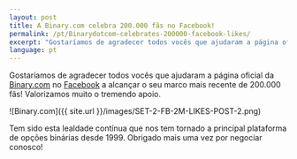 ```yaml
---
layout: post
title: A Binary.com celebra 200.000 fãs no Facebook!  
permalink: /pt/Binarydotcom-celebrates-200000-facebook-likes/   
excerpt: "Gostaríamos de agradecer todos vocês que ajudaram a página oficial da Binary.com no Facebook a alcançar o seu marco mais recente de 200.000 fãs ..."  
language: pt
---
```



Gostaríamos de agradecer todos vocês que ajudaram a página oficial da [Binary.com](https://www.binary.com/?l=PT&utm_source=blog&utm_medium=social&utm_content=PT&utm_campaign=whatsnew) no [Facebook](https://www.facebook.com/binarydotcom) a alcançar o seu marco mais recente de 200.000 fãs! Valorizamos muito o tremendo apoio.  

![Binary.com]({{ site.url }}/images/SET-2-FB-2M-LIKES-POST-2.png)

Tem sido esta lealdade contínua que nos tem tornado a principal plataforma de opções binárias desde 1999. Obrigado mais uma vez por negociar conosco!

